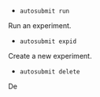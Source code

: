 - `autosubmit run`

Run an experiment.

- `autosubmit expid`

Create a new experiment.

- `autosubmit delete`

De
